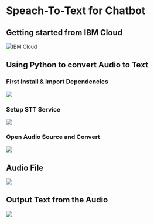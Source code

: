 # Speach-To-Text for Chatbot
## Getting started from IBM Cloud
![IBM Cloud](https://trello-attachments.s3.amazonaws.com/60c6271efc4cd828402e53ed/610215eadfa4ec80ccaff073/ec4a1e055444c247596c253306e4db4c/stt_getting_started.png)
## Using Python to convert Audio to Text
### First Install & Import Dependencies
![](https://trello-attachments.s3.amazonaws.com/60c6271efc4cd828402e53ed/610215eadfa4ec80ccaff073/bb4ee87c87a594c7104f7d4ba853fc91/0-Install%26Import.png)
### Setup STT Service
![](https://trello-attachments.s3.amazonaws.com/60c6271efc4cd828402e53ed/610215eadfa4ec80ccaff073/6148621d20ec3b0c5478fd202eea7ca4/1-Setup.png)
### Open Audio Source and Convert
![](https://trello-attachments.s3.amazonaws.com/60c6271efc4cd828402e53ed/610215eadfa4ec80ccaff073/446a9b75eefccfaef4c3588827207eaa/2-Open%26Convert.png)
## Audio File
![](https://trello-attachments.s3.amazonaws.com/60c6271efc4cd828402e53ed/610215eadfa4ec80ccaff073/f0dce43a50eb81b06a863390c2f737cf/Hello_mp3_file.png)
## Output Text from the Audio
![](https://trello-attachments.s3.amazonaws.com/60c6271efc4cd828402e53ed/610215eadfa4ec80ccaff073/8e1cf1d06dad397b993bb8a49defe8ef/output_text.png)


